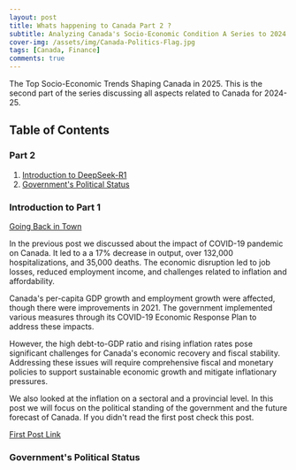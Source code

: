 ```yaml
---
layout: post
title: Whats happening to Canada Part 2 ?
subtitle: Analyzing Canada's Socio-Economic Condition A Series to 2024.
cover-img: /assets/img/Canada-Politics-Flag.jpg
tags: [Canada, Finance]
comments: true
---
```


The Top Socio-Economic Trends Shaping Canada in 2025. This is the second part of the series discussing all aspects related to Canada for 2024-25.

## Table of Contents
### Part 2

1. [Introduction to DeepSeek-R1](#introduction-to-part-1)
2. [Government's Political Status](#governments-political-status)


### Introduction to Part 1

[Going Back in Town](https://giphy.com/clips/DefyTVNetwork-defy-forged-in-fire-bladesmiths-YMLWpXSCBsD3tKRmX4)

In the previous post we discussed about the impact of COVID-19 pandemic on Canada. It led to a a 17% decrease in output, over 132,000 hospitalizations, and 35,000 deaths. The economic disruption led to job losses, reduced employment income, and challenges related to inflation and affordability. 

Canada's per-capita GDP growth and employment growth were affected, though there were improvements in 2021. The government implemented various measures through its COVID-19 Economic Response Plan to address these impacts. 

However, the high debt-to-GDP ratio and rising inflation rates pose significant challenges for Canada's economic recovery and fiscal stability. Addressing these issues will require comprehensive fiscal and monetary policies to support sustainable economic growth and mitigate inflationary pressures. 

We also looked at the inflation on a sectoral and a provincial level. In this post we will focus on the political standing of the government and the future forecast of Canada. If you didn't read the first post check this post.

[First Post Link](https://voletibhaskar.github.io/2024-02-06-Whats-Happening-to-Canada-Part-One/)

### Government's Political Status

